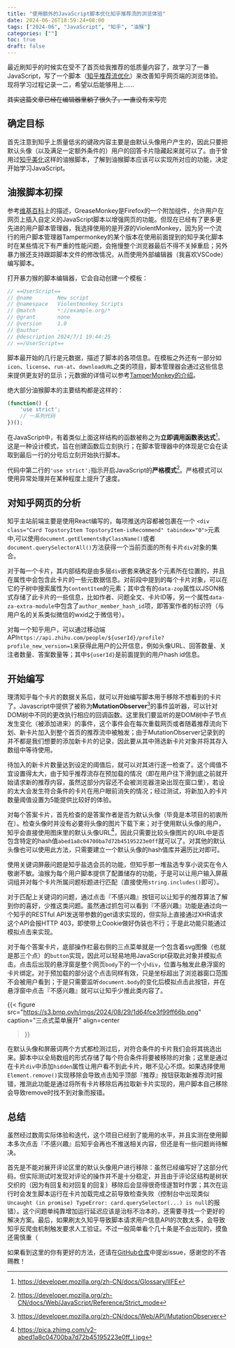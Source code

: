 ```yaml
---
title: "使用额外的JavaScript脚本优化知乎推荐流的浏览体验"
date: 2024-06-26T18:59:24+08:00
tags: ["2024-06", "JavaScript", "知乎", "油猴"]
categories: [""]
toc: true
draft: false
---
```


最近刷知乎的时候实在受不了首页给我推荐的低质量内容了，故学习了一番JavaScript，写了一个脚本（[知乎推荐流优化](https://greasyfork.org/zh-CN/scripts/498139-%E7%9F%A5%E4%B9%8E%E6%8E%A8%E8%8D%90%E6%B5%81%E4%BC%98%E5%8C%96)）来改善知乎网页端的浏览体验。现将学习过程记录一二，希望以后能够用上……

~~其实这篇文章已经在编辑器里躺了很久了，一直没有来写完~~

## 确定目标  

首先注意到知乎上质量低劣的键政内容主要是由默认头像用户产生的，因此只要把默认头像（以及满足一定额外条件的）用户的回答卡片隐藏起来就可以了。由于曾用过[知乎美化](https://greasyfork.org/zh-CN/scripts/412212-%E7%9F%A5%E4%B9%8E%E7%BE%8E%E5%8C%96)这样的油猴脚本，了解到油猴脚本应该可以实现所对应的功能，决定开始学习JavaScript。  

## 油猴脚本初探  

参考[维基百科](https://zh.wikipedia.org/wiki/Greasemonkey)上的描述，GreaseMonkey是Firefox的一个附加组件，允许用户在网页上插入自定义的JavaScript脚本以增强网页的功能。但现在已经有了更多更先进的用户脚本管理器，我选择使用的是开源的ViolentMonkey，因为另一个流行的用户脚本管理器Tampermonkey的某个版本在使用前面提到的知乎美化脚本时在某些情况下有严重的性能问题，会拖慢整个浏览器最后不得不关掉重启；另外暴力猴还支持跟踪脚本文件的修改情况，从而使用外部编辑器（我喜欢VSCode）编写脚本。  

打开暴力猴的脚本编辑器，它会自动创建一个模板：  

```javascript  
// ==UserScript==
// @name        New script 
// @namespace   Violentmonkey Scripts
// @match       *://example.org/*
// @grant       none
// @version     1.0
// @author      -
// @description 2024/7/1 19:44:25
// ==/UserScript==
```

脚本最开始的几行是元数据，描述了脚本的各项信息。在模板之外还有一部分如`icon`、`license`、`run-at`、`downloadURL`之类的项目，脚本管理器会通过这些信息来提供更友好的显示；元数据的详情可以参考[TamperMonkey的介绍](https://www.tampermonkey.net/documentation.php?locale=en)。  

绝大部分油猴脚本的主要结构都是这样的：  

```javascript
(function() {
    'use strict';
    // 一系列代码
})();
```

在JavaScript中，有着类似上面这样结构的函数被称之为**立即调用函数表达式**[^1]。这是一种设计模式，旨在创建函数后立刻执行；在脚本管理器中的体现是它会在读取到最后一行的分号后立刻开始执行脚本。  

代码中第二行的`'use strict';`指示开启JavaScript的**严格模式**[^2]。严格模式可以使用异常处理并在某种程度上提升了速度。  

## 对知乎网页的分析  

知乎主站前端主要是使用React编写的，每项推送内容都被包裹在一个
`<div class="Card TopstoryItem TopstoryItem-isRecommend" tabindex="0">`元素中,可以使用`document.getElementsByClassName()`或者`document.querySelectorAll()`方法获得一个当前页面的所有卡片`div`对象的集合。  

对于每一个卡片，其内部结构是由多层`div`嵌套来确定各个元素所在位置的，并且在属性中会包含此卡片的一些元数据信息。对前段中提到的每个卡片对象，可以在它的子树中搜索属性为`ContentItem`的元素；其中含有的`data-zop`属性以JSON格式存储了此卡片的一些信息，比如作者、问题全文、卡片ID等，另一个属性`data-za-extra-module`中包含了`author_member_hash_id`项，即答案作者的标识符（与用户名的关系类似微信的wxid之于微信号）。  

对每一个知乎用户，可以通过移动端API`https://api.zhihu.com/people/${userId}/profile?profile_new_version=1`来获得此用户的公开信息，例如头像URL、回答数量、关注者数量、答案数量等；其中`${userId}`是前面提到的用户hash id信息。  

## 开始编写  

理清知乎每个卡片的数据关系后，就可以开始编写脚本用于移除不想看到的卡片了。Javascript中提供了被称为**MutationObserver**[^3]的事件监听器，可以针对DOM树中不同的更改执行相应的回调函数。这里我们要监听的是DOM树中子节点发生变化（被添加进来）的事件，这个事件会在每次重载网页或者随着推荐流向下划、新卡片加入到整个首页的推荐流中被触发；由于MutationObserver记录到的并不都是我们想要的添加新卡片的记录，因此要从其中筛选新卡片对象并将其存入数组中等待使用。  

待加入的新卡片数量达到设定的阈值后，就可以对其进行逐一检查了。这个阈值不宜设置得太大，由于知乎推荐流存在预加载的情况（即在用户往下滑到底之前就开始请求新的推荐内容，虽然这部分内容还不会被浏览器渲染出现在窗口里），若设的太大会发生符合条件的卡片在用户眼前消失的情况；经过测试，将新加入的卡片数量阈值设置为5能提供比较好的体验。  

对每个答案卡片，首先检查的是答案作者是否为默认头像（毕竟是本项目的初衷所在）。检查头像时并没有必要将头像的图片下载下来；对于使用默认头像的用户，知乎会直接使用图床里的默认头像URL[^4]，因此只需要比较头像图片的URL中是否包含特定的hash值`abed1a8c04700ba7d72b45195223e0ff`就可以了。对其他的默认头像也可以使用此方法，只需要建立一个默认头像的hash值库并遍历比对即可。  

使用关键词屏蔽问题是知乎盐选会员的功能，但知乎那一堆盐选专享小说实在令人敬谢不敏。油猴为每个用户脚本提供了配置储存的功能，于是可以让用户输入屏蔽词组并对每个卡片所属问题标题进行匹配（直接使用`string.includes()`即可）。  

对于匹配上关键词的问题，通过点击『不感兴趣』按钮可以让知乎的推荐算法了解到你的喜好，少推这类问题。虽然通过抓包可以看到『不感兴趣』功能是通过向一个知乎的RESTful API发送带参数的get请求实现的，但实际上直接通过XHR请求这个API会报HTTP 403，即使带上Cookie做好伪装也不行；于是此功能只能通过模拟点击来实现。  

对于每个答案卡片，底部操作栏最右侧的三点菜单就是一个包含着svg图像（也就是那三个点）的`button`实现，因此可以轻易地用JavaScript获取此对象并模拟点击。点击后出现的悬浮窗是整个网页`body`下的一个小`div`，位置与触发此悬浮窗的卡片绑定。对于预加载的部分这个点击同样有效，只是坐标超出了浏览器窗口范围不会被用户看到；于是只需要监听`document.body`的变化后模拟点击此按钮，并在悬浮窗中点击『不感兴趣』就可以让知乎少推此类内容了。  

{{< figure
    src="https://s3.bmp.ovh/imgs/2024/08/29/1d64fce3f99ff66b.png"
    caption="三点式菜单展开"
    align=center
>}}  

在默认头像和屏蔽词两个方式都检测过后，对符合条件的卡片我们会将其挑选出来。脚本中以全局数组的形式存储了每个符合条件将要被移除的对象；这里是通过在卡片`div`中添加`hidden`属性让用户看不到此卡片，眼不见心不烦。如果选择使用`Element.remove()`实现移除会导致点击知乎顶部『推荐』按钮获取新推荐流时报错，推测此功能是通过将所有卡片移除后再拉取新卡片实现的，用户脚本自己移除会导致remove时找不到对象而报错。  

## 总结  

虽然经过数周实际体验和迭代，这个项目已经到了能用的水平，并且实测在使用脚本多次点击『不感兴趣』后知乎会再也不推送相关内容，但还是有一些问题尚待解决。  

首先是不能对展开评论区里的默认头像用户进行移除：虽然已经编写好了这部分代码，但实际测试时发现对评论的操作并不是十分稳定，并且由于评论区结构是树状交织的（因为有回复和对回复的回复）移除后会显得很奇怪遂暂时作罢；其次在运行时会发生脚本运行在卡片加载完成之前导致检查失败（控制台中出现类似`Uncaught (in promise) TypeError: card.querySelector(...) is null`的报错）。这个问题单纯靠增加运行延迟应该是治标不治本的，还需要寻找一个更好的解决方案。最后，如果刷太久知乎导致脚本请求用户信息API的次数太多，会导致知乎反爬虫机制触发要求人工验证。不过一般简单看个几十条是不会出现的，摸鱼还需慎重（  

如果看到这里的你有更好的方法，还请在[GitHub仓库](https://github.com/lisolaris/ZhihuFeedOptimization)中提出issue，感谢您的不吝赐教！  

[^1]:<https://developer.mozilla.org/zh-CN/docs/Glossary/IIFE>  
[^2]:<https://developer.mozilla.org/zh-CN/docs/Web/JavaScript/Reference/Strict_mode>  
[^3]:<https://developer.mozilla.org/zh-CN/docs/Web/API/MutationObserver>
[^4]:<https://pica.zhimg.com/v2-abed1a8c04700ba7d72b45195223e0ff_l.jpg>
